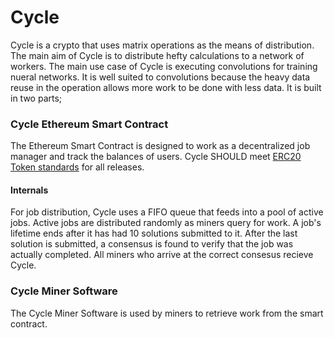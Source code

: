 # Cycle

Cycle is a crypto that uses matrix operations as the means of distribution. The main aim of Cycle is to distribute hefty calculations to a network of workers. The main use case of Cycle is executing convolutions for training nueral networks. It is well suited to convolutions because the heavy data reuse in the operation allows more work to be done with less data. It is built in two parts;

### Cycle Ethereum Smart Contract
The Ethereum Smart Contract is designed to work as a decentralized job manager and track the balances of users. Cycle SHOULD meet [ERC20 Token standards](https://theethereum.wiki/w/index.php/ERC20_Token_Standard) for all releases. 

#### Internals
For job distribution, Cycle uses a FIFO queue that feeds into a pool of active jobs. Active jobs are distributed randomly as miners query for work. A job's lifetime ends after it has had 10 solutions submitted to it. After the last solution is submitted, a consensus is found to verify that the job was actually completed. All miners who arrive at the correct consesus recieve Cycle.

### Cycle Miner Software
The Cycle Miner Software is used by miners to retrieve work from the smart contract.
